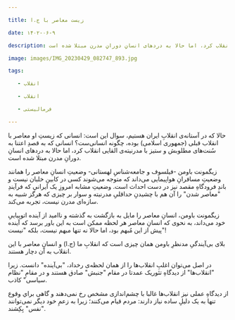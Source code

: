 ```yaml
---

title: زیست معاصر با ج.ا

date: ۱۴۰۲-۰۶-۹

description: حالا که در آستانه‌ی انقلابِ ايران هستیم، سوال این است: انسانی كه زيستِ او معاصر با انقلاب قبلی (جمهوری اسلامی) بوده، چگونه انسانی‌ست؟ انسانی كه به قصدِ اعتنا به سُنت‌های مطلوبش و ستيز با مدرنيته‌ی القايی انقلاب كرد، اما حالا به دردهای انسانِ دورانِ مدرن مبتلا شده است.

image: images/IMG_20230429_082747_893.jpg

tags:

   - انقلاب

   - انقلاب

   - فرمالیستی

---
```


حالا که در آستانه‌ی انقلابِ ايران هستیم، سوال این است: انسانی كه زيستِ او معاصر با انقلاب قبلی (جمهوری اسلامی) بوده، چگونه انسانی‌ست؟ انسانی كه به قصدِ اعتنا به سُنت‌های مطلوبش و ستيز با مدرنيته‌ی القايی انقلاب كرد، اما حالا به دردهای انسانِ دورانِ مدرن مبتلا شده است.

زيگمونت باومن -فيلسوف و جامعه‌شناسِ لهستانی- وضعيتِ انسانِ معاصر را همانند وضعيتِ مسافرانِ هواپيمايی می‌داند كه متوجه می‌شوند كسی در كابينِ خلبان نيست و باندِ فرودگاهِ مقصد نيز در دست احداث است. وضعيتِ مشابه امروزِ يک ايراني كه فرآيندِ "معاصر شدن" را آن هم با چشيدنِ حداقلیِ مدرنيته و سوار بر چيزی كه هرگز شبيه به سازه‌ای مدرن نيست، تجربه می‌كند. 

زيگمونت باومن، انسانِ معاصر را مايل به بازگشت به گذشته و نااميد از آينده اتوپيايیِ خود می‌داند، به نحوی كه انسانِ معاصر هر لحظه ممكن است به اين باور برسد كه آينده پيش از اين مُبهم بود، اما حالا نه تنها مبهم نيست، بلكه "نيست"!

بلای بی‌آيندگیِ مدنظرِ باومن همان چيزی است كه انقلابِ ما (ج.ا) و انسانِ معاصر با اين انقلاب به آن دچار هستند.

در اصل می‌توان اغلبِ انقلاب‌ها را از همان لحظه‌ی رخداد، "بی‌آينده" دانست. زيرا "انقلاب‌ها" از ديدگاهِ تئوريک عمدتا در مقام "جنبش" صادق هستند و در مقامِ "نظام سياسی" كاذب.

از ديدگاهِ عملی نيز انقلاب‌ها غالبا با چشم‌اندازی مشخص رخ نمی‌دهند و گاهی براي وقوع تنها به يک دليلِ ساده نياز دارند: مردم قيام می‌كنند؛ زيرا به زعمِ خود ديگر نمی‌توانند "نفس" بِكِشند.
